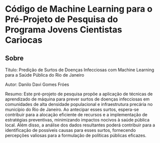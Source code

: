 # Código de Machine Learning para o Pré-Projeto de Pesquisa do Programa Jovens Cientistas Cariocas

## Sobre
Título: Predição de Surtos de Doenças Infecciosas com Machine Learning para a Saúde Pública do Rio de Janeiro

Autor: Danilo Davi Gomes Fróes

Resumo: Este pré-projeto de pesquisa propõe a aplicação de técnicas de aprendizado de máquina para prever surtos de doenças infecciosas em comunidades de alta densidade populacional e infraestrutura precária no município do Rio de Janeiro. Ao antecipar esses surtos, espera-se contribuir para a alocação eficiente de recursos e a implementação de estratégias preventivas, minimizando impactos nocivos à saúde pública local. Além disso, a análise dos dados resultantes poderá contribuir para a identificação de possíveis causas para esses surtos, fornecendo percepções valiosas para a formulação de políticas públicas eficazes.
